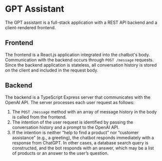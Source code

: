 # GPT Assistant

The GPT assistant is a full-stack application with a REST API backend and a client-rendered frontend.

## Frontend

The frontend is a React.js application integrated into the chatbot's body. Communication with the backend occurs through `POST /message` requests. Since the backend application is stateless, all conversation history is stored on the client and included in the request body.

## Backend

The backend is a TypeScript Express server that communicates with the OpenAI API. The server processes each user request as follows:

1. The `POST /message` method with an array of message history in the body is called from the frontend.
2. The intention of the user request is identified by passing the conversation history and a prompt to the OpenAI API.
3. If the intention is neither “help to find a product” nor “customer assistance” (e.g., a greeting), the chatbot responds immediately with a response from ChatGPT. In other cases, a database search query is constructed, and the bot responds with an answer, which may be a list of products or an answer to the user’s question.
